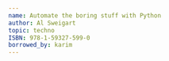 ```yaml
---
name: Automate the boring stuff with Python
author: Al Sweigart
topic: techno
ISBN: 978-1-59327-599-0
borrowed_by: karim
---
```

